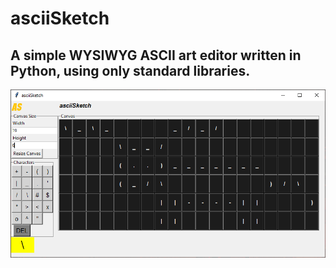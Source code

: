 # asciiSketch
## A simple WYSIWYG ASCII art editor written in Python, using only standard libraries.
![image](https://raw.githubusercontent.com/tfera/asciiSketch/main/docAssets/img/asciiSketch_02_2023_03.PNG)
